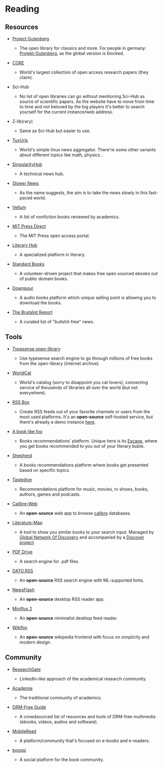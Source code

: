 # Reading

## Resources

* [Project Gutenberg](http://www.gutenberg.org)
  
   * The open library for classics and more. For people in germany: [Projekt-Gutenberg](https://www.projekt-gutenberg.org), as the global version is blocked.

* [CORE](https://core.ac.uk)
  
   * World's largest collection of open access research papers (they claim).

* Sci-Hub
  
   * No list of open libraries can go without mentioning Sci-Hub as source of scientific papers. As the website have to move from time to time and not beloved by the big players it's better to search yourself for the current instance/web address.

* Z-lib(rary)
  
   * Same as Sci-Hub but easier to use.

* [TuxUrls](https://tuxurls.com)
  
   * World's simple linux news aggregator. There're some other variants about different topics like math, physics...

* [SingularityHub](https://singularityhub.com)
  
   * A technical news hub.

* [Slower News](https://www.slowernews.com)
  
   * As the name suggests, the aim is to take the news slowly in this fast-paced world.

* [Vellum](https://vellum.tachy.org)
  
   * A list of nonfiction books reviewed by academics.

* [MIT Press Direct](https://direct.mit.edu/books/pages/Browse_Topics)
  
   * The MIT Press open access portal.

* [Literary Hub](https://lithub.com)
  
   * A specialized platform in literary. 

* [Standard Books](https://standardebooks.org)
  
   * A volunteer-driven project that makes free open sourced ebooks out of public domain books.

* [Downpour](https://www.downpour.com)
  
   * A audio books platform which unique selling point is allowing you to download the books.

* [The Brutalist Report](https://brutalist.report)
  
   * A curated list of "bullshit-free" news.

## Tools

* [Typesense open-library](https://books-search.typesense.org)
  
   * Use typesense search engine to go through millions of free books from the open-library (internet archive).

* [WorldCat](https://www.worldcat.org)
  
   * World's catalog (sorry to disappoint you cat lovers), connecting service of thousends of libraries all over the world (but not everywhere).

* [RSS Box](https://github.com/stefansundin/rssbox)
  
   * Create RSS feeds out of your favorite channels or users from the most used platforms. It's an **open-source** self-hosted service, but there's  already a demo instance [here](https://rssbox.herokuapp.com).

* [A book like foo](https://abooklikefoo.com)
  
   * Books recommendations' platform. Unique here is its [Escape](https://abooklikefoo.com/escape), where you get books recommended to you out of your literary buble.

* [Shepherd](https://shepherd.com)
  
   * A books recommendations platform where books get presented based on specific topics.

* [Tastedive](https://tastedive.com)
  
   - Recommendations platform for music, movies, tv shows, books, authors, games and podcasts.
- [Calibre-Web](https://github.com/janeczku/calibre-web)
  
   - An **open-source** web app to browse [calibre](https://calibre-ebook.com) databases.

- [Literature-Map](https://www.literature-map.com)
  
   - A tool to show you similar books to your search input. Managed by [Global Network Of Discovery](https://www.gnod.com) and accompanied by a [Discover project](https://www.gnooks.com).

- [PDF Drive](https://www.pdfdrive.com)
  
   - A search engine for .pdf files.

- [DATO.RSS](https://github.com/davidesantangelo/dato.rss)
  
   - An **open-source** RSS search engine with ML-supported hints.

- [NewsFlash](https://gitlab.com/news-flash/news_flash_gtk)
  
   - An **open-source** desktop RSS reader app.

- [Miniflux 2](https://github.com/miniflux/v2)
  
   - An **open-source** minimalist desktop feed reader.

- [Wikifox](https://github.com/Wikifox/wikifox)
  
   - An **open-source** wikipedia frontend with focus on simplicity and modern design.

## Community

* [ResearchGate](https://www.researchgate.net)
  
   * LinkedIn-like approach of the academical research community.

* [Academia](https://www.academia.edu)
  
   * The traditional community of academics.

* [DRM-Free Guide](https://www.defectivebydesign.org/guide)
  
   - A crowdsourced list of resources and tools of DRM-free multimedia (ebooks, videos, audios and software).

* [MobileRead](https://www.mobileread.com)
  
   * A platform/community that's focused on e-books and e-readers.

* [booqsi](https://www.booqsi.com)
  
   - A social platform for the book community.
